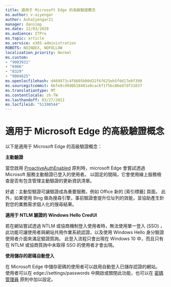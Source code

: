 ```yaml
---
title: 適用于 Microsoft Edge 的高級驗證概念
ms.author: v-aiyengar
author: AshaIyengar21
manager: dansimp
ms.date: 12/03/2020
ms.audience: ITPro
ms.topic: article
ms.service: o365-administration
ROBOTS: NOINDEX, NOFOLLOW
localization_priority: Normal
ms.custom:
- "9003931"
- "6986"
- "8329"
- "9004625"
ms.openlocfilehash: d469973c4f8605b00d32f6f625eb5fdd17e8f390
ms.sourcegitcommit: 6bfe9cd9d0b18481e0cac6f1f5bc86ed7df31037
ms.translationtype: MT
ms.contentlocale: zh-TW
ms.lasthandoff: 03/27/2021
ms.locfileid: "51398544"
---
```

# <a name="advanced-authentication-concepts-applicable-to-microsoft-edge"></a>適用于 Microsoft Edge 的高級驗證概念

以下是適用于 Microsoft Edge 的高級驗證概念：

**主動驗證**

當您啟用 [ProactiveAuthEnabled](https://go.microsoft.com/fwlink/?linkid=2134621) 原則時，microsoft Edge 會嘗試透過 Microsoft 服務主動驗證已登入的使用者。 以固定的間隔，它會使用線上服務檢查是否有包含管理主動驗證的更新資訊清單。

好處：主動型驗證可讓驗證成為重要服務，例如 Office 新的 [索引標籤] 頁面。 此外，如果使用 Bing 做為搜尋引擎，事前驗證會提升位址列的效能，並協助產生針對您的業務需求個人化的搜尋結果。

**適用于 NTLM 驗證的 Windows Hello CredUI**

若在網站嘗試透過 NTLM 或協商機制登入使用者時，無法使用單一登入 (SSO) ，此功能可讓使用者與網站共用作業系統認證，以及使用 Windows Hello 身分驗證使用者介面來滿足驗證質詢。 此登入流程只會出現在 Windows 10 中，而且只有在 NTLM 或協商質詢中未取得 SSO 的使用者才會出現。

**使用儲存的密碼自動登入**

在 Microsoft Edge 中儲存密碼的使用者可以啟用自動登入已儲存認證的網站。 使用者可以在 edge://settings/passwords 中開啟或關閉此功能，也可以在 [密碼管理員](https://go.microsoft.com/fwlink/?linkid=2134622) 原則中加以設定。
